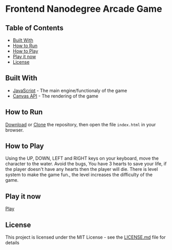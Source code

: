 
# Frontend Nanodegree Arcade Game
## Table of Contents

* [Built With](#built-with)
* [How to Run](#how-to-run)
* [How to Play](#how-to-play)
* [Play it now](#play-it-now)
*  [License](#license)
 
## Built With

-   [JavaScript](https://developer.mozilla.org/en-US/docs/Web/JavaScript/Guide)  - The main engine/functionaly of the game
-   [Canvas API](https://developer.mozilla.org/en-US/docs/Web/API/Canvas_API)  - The rendering of the game

## How to Run

[Download](https://github.com/yasir-albardawil/frontend-nanodegree-arcade-game/archive/master.zip) or [Clone](https://github.com/yasir-albardawil/frontend-nanodegree-arcade-game.git) the repository, then open the file `index.html` in your browser.

## How to Play

Using the UP, DOWN, LEFT and RIGHT keys on your keyboard, move the character to the water. Avoid the bugs, You have 3 hearts to save your life, if the player doesn't have any hearts then the player will die. There is level system to make the game fun., the level increases the difficulty of the game.

## Play it now
[Play](https://frontend-nanodegree-arcade-game.netlify.com/)

## License

This project is licensed under the MIT License - see the  [LICENSE.md](https://github.com/yasir-albardawil/frontend-nanodegree-arcade-game/blob/master/LICENSE)  file for details

